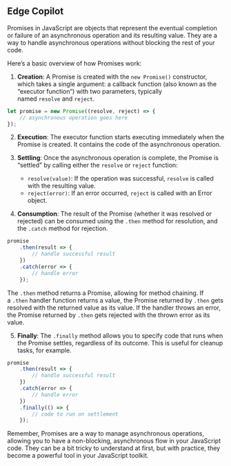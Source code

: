 ## Edge Copilot

Promises in JavaScript are objects that represent the eventual completion or failure of an asynchronous operation and its resulting value. They are a way to handle asynchronous operations without blocking the rest of your code.

Here’s a basic overview of how Promises work:

1. **Creation**: A Promise is created with the `new Promise()` constructor, which takes a single argument: a callback function (also known as the “executor function”) with two parameters, typically named `resolve` and `reject`.

```javascript
let promise = new Promise((resolve, reject) => {
    // asynchronous operation goes here
});
```

2. **Execution**: The executor function starts executing immediately when the Promise is created. It contains the code of the asynchronous operation.
    
3. **Settling**: Once the asynchronous operation is complete, the Promise is “settled” by calling either the `resolve` or `reject` function:
    - `resolve(value)`: If the operation was successful, `resolve` is called with the resulting value.
    - `reject(error)`: If an error occurred, `reject` is called with an Error object.
4. **Consumption**: The result of the Promise (whether it was resolved or rejected) can be consumed using the `.then` method for resolution, and the `.catch` method for rejection.
    

```javascript
promise
    .then(result => {
        // handle successful result
    })
    .catch(error => {
        // handle error
    });
```

The `.then` method returns a Promise, allowing for method chaining. If a `.then` handler function returns a value, the Promise returned by `.then` gets resolved with the returned value as its value. If the handler throws an error, the Promise returned by `.then` gets rejected with the thrown error as its value.

5. **Finally**: The `.finally` method allows you to specify code that runs when the Promise settles, regardless of its outcome. This is useful for cleanup tasks, for example.

```javascript
promise
    .then(result => {
        // handle successful result
    })
    .catch(error => {
        // handle error
    })
    .finally(() => {
        // code to run on settlement
    });
```

Remember, Promises are a way to manage asynchronous operations, allowing you to have a non-blocking, asynchronous flow in your JavaScript code. They can be a bit tricky to understand at first, but with practice, they become a powerful tool in your JavaScript toolkit.
